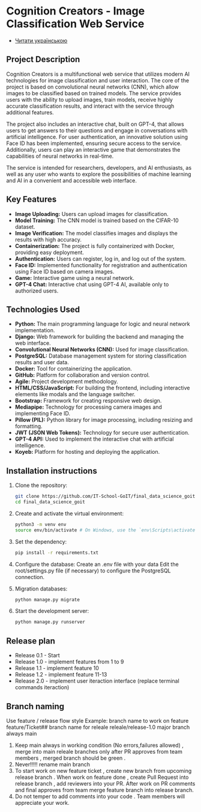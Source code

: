 # Cognition Creators - Image Classification Web Service
- [Читати українською](README_uk.md)

## Project Description

Cognition Creators is a multifunctional web service that utilizes modern AI technologies for image classification and user interaction. The core of the project is based on convolutional neural networks (CNN), which allow images to be classified based on trained models. The service provides users with the ability to upload images, train models, receive highly accurate classification results, and interact with the service through additional features.

The project also includes an interactive chat, built on GPT-4, that allows users to get answers to their questions and engage in conversations with artificial intelligence. For user authentication, an innovative solution using Face ID has been implemented, ensuring secure access to the service. Additionally, users can play an interactive game that demonstrates the capabilities of neural networks in real-time.

The service is intended for researchers, developers, and AI enthusiasts, as well as any user who wants to explore the possibilities of machine learning and AI in a convenient and accessible web interface.

## Key Features

- **Image Uploading:** Users can upload images for classification.
- **Model Training:** The CNN model is trained based on the CIFAR-10 dataset.
- **Image Verification:** The model classifies images and displays the results with high accuracy.
- **Containerization:** The project is fully containerized with Docker, providing easy deployment.
- **Authentication:** Users can register, log in, and log out of the system.
- **Face ID:** Implemented functionality for registration and authentication using Face ID based on camera images.
- **Game:** Interactive game using a neural network.
- **GPT-4 Chat:** Interactive chat using GPT-4 AI, available only to authorized users.

## Technologies Used

- **Python:** The main programming language for logic and neural network implementation.
- **Django:** Web framework for building the backend and managing the web interface.
- **Convolutional Neural Networks (CNN):** Used for image classification.
- **PostgreSQL:** Database management system for storing classification results and user data.
- **Docker:** Tool for containerizing the application.
- **GitHub:** Platform for collaboration and version control.
- **Agile:** Project development methodology.
- **HTML/CSS/JavaScript:** For building the frontend, including interactive elements like modals and the language switcher.
- **Bootstrap:** Framework for creating responsive web design.
- **Mediapipe:** Technology for processing camera images and implementing Face ID.
- **Pillow (PIL):** Python library for image processing, including resizing and formatting.
- **JWT (JSON Web Tokens):** Technology for secure user authentication.
- **GPT-4 API:** Used to implement the interactive chat with artificial intelligence.
- **Koyeb:** Platform for hosting and deploying the application.

## Installation instructions

1. Clone the repository:
    ```bash
    git clone https://github.com/IT-School-GoIT/final_data_science_goit.git
    cd final_data_science_goit

2. Create and activate the virtual environment:
    ```bash
    python3 -m venv env
    source env/bin/activate # On Windows, use the `env\Scripts\activate` command

3. Set the dependency:
    ```bash
    pip install -r requirements.txt

4. Configure the database:
    Create an .env file with your data
    Edit the root/settings.py file (if necessary) to configure the PostgreSQL connection.

5. Migration databases:
    ```bash
    python manage.py migrate

6. Start the development server:
    ```bash
    python manage.py runserver


## Release plan
- Release 0.1 - Start
- Release 1.0 - implement features from 1 to 9
- Release 1.1 - implement feature 10
- Release 1.2 - implement feature 11-13
- Release 2.0 - implement user iteraction interface (replace terminal commands iteraction)


## Branch naming
Use feature / release flow style Example: branch name to work on feature feature/Ticket## branch name for releale releale/release-1.0 major branch always main

1. Keep main always in working condition (No errors,failures allowed) , merge into main releale branches only after PR approves from team members , merged branch should be green .
2. Never!!!!! rename main branch
3. To start work on new feature ticket , create new branch from upcoming release branch . When work on feature done , create Pull Request into release branch , add reviewers into your PR. After work on PR comments and final approves from team merge feature branch into release branch.
4. Do not temper to add comments into your code . Team members will appreciate your work.
